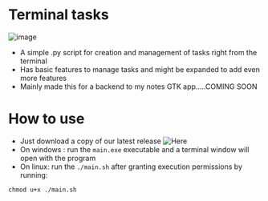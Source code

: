 # Terminal tasks
![image](https://github.com/Imnotndesh/terminalTasks/assets/103320083/c4072fda-0a58-4545-ac4b-140b843d2938)
-  A simple .py script for creation and management of tasks right from the terminal
-  Has basic features to manage tasks and might be expanded to add even more features
-  Mainly made this for a backend to my notes GTK app.....COMING SOON  
# How to use
- Just download a copy of our latest release ![Here](https://github.com/Imnotndesh/terminalTasks/releases)
- On windows : run the `main.exe` executable and a terminal window will open with the program
- On linux: run the `./main.sh` after granting execution permissions by running:
```
chmod u+x ./main.sh
```